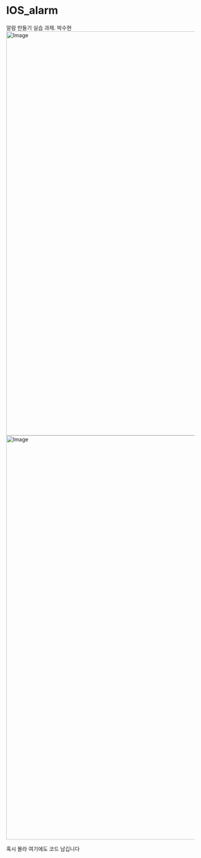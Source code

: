 # IOS_alarm
알람 만들기 실습 과제. 박수현
<img width="1920" height="1080" alt="Image" src="https://github.com/user-attachments/assets/1b61b573-8f50-4402-a512-1fc7593c61b4" />
<img width="1920" height="1080" alt="Image" src="https://github.com/user-attachments/assets/002fcd7e-552f-44a5-adbc-78f41601f608" />

혹시 몰라 여기에도 코드 남깁니다
